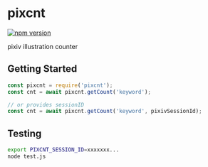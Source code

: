 pixcnt
========
[![npm version](https://badge.fury.io/js/pixcnt.svg)](https://badge.fury.io/js/pixcnt)

pixiv illustration counter

## Getting Started

```javascript
const pixcnt = require('pixcnt');
const cnt = await pixcnt.getCount('keyword');

// or provides sessionID
const cnt = await pixcnt.getCount('keyword', pixivSessionId);
```

## Testing

```sh
export PIXCNT_SESSION_ID=xxxxxxx...
node test.js
```
